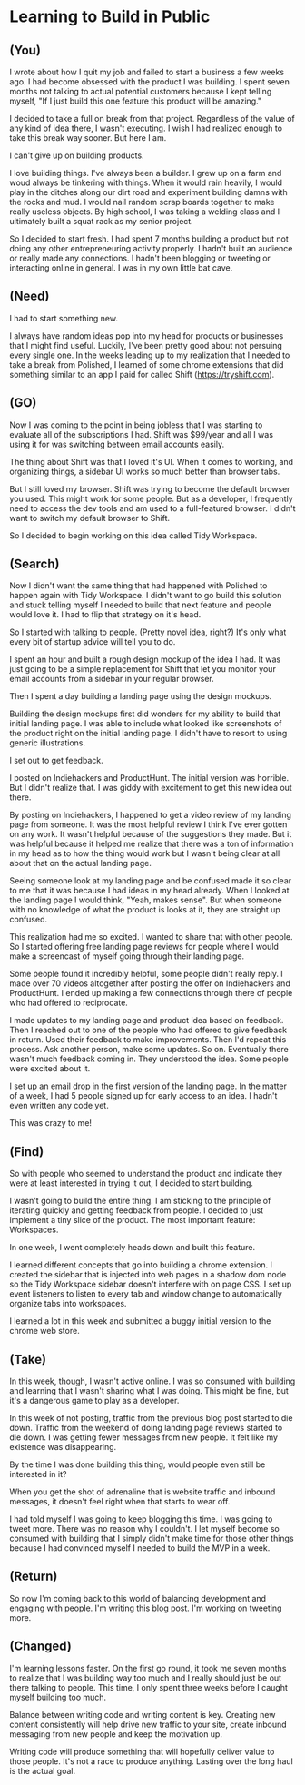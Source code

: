 # Learning to Build in Public

## (You)

I wrote about how I quit my job and failed to start a business a few weeks ago. I had become obsessed with the product I was building. I spent seven months not talking to actual potential customers because I kept telling myself, "If I just build this one feature this product will be amazing."

I decided to take a full on break from that project. Regardless of the value of any kind of idea there, I wasn't executing. I wish I had realized enough to take this break way sooner. But here I am.

I can't give up on building products.

I love building things. I've always been a builder. I grew up on a farm and woud always be tinkering with things. When it would rain heavily, I would play in the ditches along our dirt road and experiment building damns with the rocks and mud. I would nail random scrap boards together to make really useless objects. By high school, I was taking a welding class and I ultimately built a squat rack as my senior project.

So I decided to start fresh. I had spent 7 months building a product but not doing any other entrepreneuring activity properly. I hadn't built an audience or really made any connections.  I hadn't been blogging or tweeting or interacting online in general. I was in my own little bat cave.

## (Need)

I had to start something new.

I always have random ideas pop into my head for products or businesses that I might find useful. Luckily, I've been pretty good about not persuing every single one. In the weeks leading up to my realization that I needed to take a break from Polished, I learned of some chrome extensions that did something similar to an app I paid for called Shift (https://tryshift.com).

## (GO)

Now I was coming to the point in being jobless that I was starting to evaluate all of the subscriptions I had. Shift was $99/year and all I was using it for was switching between email accounts easily.

The thing about Shift was that I loved it's UI. When it comes to working, and organizing things, a sidebar UI works so much better than browser tabs. 

But I still loved my browser. Shift was trying to become the default browser you used. This might work for some people. But as a developer, I frequently need to access the dev tools and am used to a full-featured browser. I didn't want to switch my default browser to Shift.

So I decided to begin working on this idea called Tidy Workspace.

## (Search)

Now I didn't want the same thing that had happened with Polished to happen again with Tidy Workspace. I didn't want to go build this solution and stuck telling myself I needed to build that next feature and people would love it. I had to flip that strategy on it's head.

So I started with talking to people. (Pretty novel idea, right?) It's only what every bit of startup advice will tell you to do.

I spent an hour and built a rough design mockup of the idea I had. It was just going to be a simple replacement for Shift that let you monitor your email accounts from a sidebar in your regular browser.

Then I spent a day building a landing page using the design mockups.

Building the design mockups first did wonders for my ability to build that initial landing page. I was able to include what looked like screenshots of the product right on the initial landing page. I didn't have to resort to using generic illustrations.

I set out to get feedback. 

I posted on Indiehackers and ProductHunt. The initial version was horrible. But I didn't realize that. I was giddy with excitement to get this new idea out there.

By posting on Indiehackers, I happened to get a video review of my landing page from someone. It was the most helpful review I think I've ever gotten on any work. It wasn't helpful because of the suggestions they made. But it was helpful because it helped me realize that there was a ton of information in my head as to how the thing would work but I wasn't being clear at all about that on the actual landing page.

Seeing someone look at my landing page and be confused made it so clear to me that it was because I had ideas in my head already. When I looked at the landing page I would think, "Yeah, makes sense". But when someone with no knowledge of what the product is looks at it, they are straight up confused.

This realization had me so excited. I wanted to share that with other people. So I started offering free landing page reviews for people where I would make a screencast of myself going through their landing page. 

Some people found it incredibly helpful, some people didn't really reply. I made over 70 videos altogether after posting the offer on Indiehackers and ProductHunt. I ended up making a few connections through there of people who had offered to reciprocate.

I made updates to my landing page and product idea based on feedback. Then I reached out to one of the people who had offered to give feedback in return. Used their feedback to make improvements. Then I'd repeat this process. Ask another person, make some updates. So on. Eventually there wasn't much feedback coming in. They understood the idea. Some people were excited about it.

I set up an email drop in the first version of the landing page. In the matter of a week, I had 5 people signed up for early access to an idea. I hadn't even written any code yet.

This was crazy to me!

## (Find)

So with people who seemed to understand the product and indicate they were at least interested in trying it out, I decided to start building.

I wasn't going to build the entire thing. I am sticking to the principle of iterating quickly and getting feedback from people. I decided to just implement a tiny slice of the product. The most important feature: Workspaces.

In one week, I went completely heads down and built this feature.

I learned different concepts that go into building a chrome extension. I created the sidebar that is injected into web pages in a shadow dom node so the Tidy Workspace sidebar doesn't interfere with on page CSS. I set up event listeners to listen to every tab and window change to automatically organize tabs into workspaces.

I learned a lot in this week and submitted a buggy initial version to the chrome web store.

## (Take)

In this week, though, I wasn't active online. I was so consumed with building and learning that I wasn't sharing what I was doing. This might be fine, but it's a dangerous game to play as a developer.

In this week of not posting, traffic from the previous blog post started to die down. Traffic from the weekend of doing landing page reviews started to die down. I was getting fewer messages from new people. It felt like my existence was disappearing.

By the time I was done building this thing, would people even still be interested in it?

When you get the shot of adrenaline that is website traffic and inbound messages, it doesn't feel right when that starts to wear off.

I had told myself I was going to keep blogging this time. I was going to tweet more. There was no reason why I couldn't. I let myself become so consumed with building that I simply didn't make time for those other things because I had convinced myself I needed to build the MVP in a week.

## (Return)

So now I'm coming back to this world of balancing development and engaging with people. I'm writing this blog post. I'm working on tweeting more.

## (Changed)

I'm learning lessons faster. On the first go round, it took me seven months to realize that I was building way too much and I really should just be out there talking to people. This time, I only spent three weeks before I caught myself building too much.

Balance between writing code and writing content is key. Creating new content consistently will help drive new traffic to your site, create inbound messaging from new people and keep the motivation up.

Writing code will produce something that will hopefully deliver value to those people. It's not a race to produce anything. Lasting over the long haul is the actual goal.